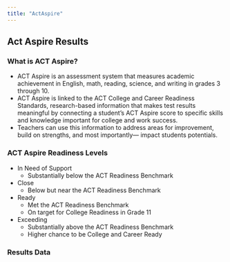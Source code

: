 ```yaml
---
title: "ActAspire"
---
```


## Act Aspire Results

### What is ACT Aspire?

* ACT Aspire is an assessment system that measures academic achievement in English, math, reading, science, and writing in grades 3 through 10.
* ACT Aspire is linked to the ACT College and Career Readiness Standards, research-based information that makes test results meaningful by connecting a student’s ACT Aspire score to specific skills and knowledge important for college and work success.
* Teachers can use this information to address areas for improvement, build on strengths, and most importantly— impact students potentials.

### ACT Aspire Readiness Levels

* In Need of Support
  * Substantially below the ACT Readiness Benchmark
* Close
  * Below but near the ACT Readiness Benchmark
* Ready
  * Met the ACT Readiness Benchmark
  * On target for College Readiness in Grade 11
* Exceeding
  * Substantially above the ACT Readiness Benchmark
  * Higher chance to be College and Career Ready

### Results Data
